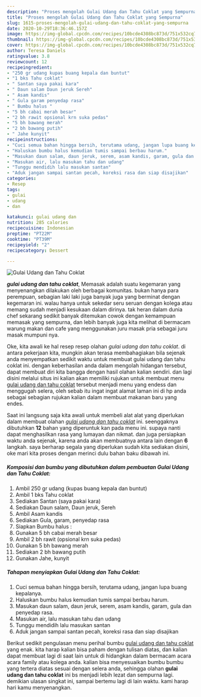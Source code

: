 ```yaml
---
description: "Proses mengolah Gulai Udang dan Tahu Coklat yang Sempurna"
title: "Proses mengolah Gulai Udang dan Tahu Coklat yang Sempurna"
slug: 1615-proses-mengolah-gulai-udang-dan-tahu-coklat-yang-sempurna
date: 2020-10-29T18:36:46.157Z
image: https://img-global.cpcdn.com/recipes/10bcde4308bc873d/751x532cq70/gulai-udang-dan-tahu-coklat-foto-resep-utama.jpg
thumbnail: https://img-global.cpcdn.com/recipes/10bcde4308bc873d/751x532cq70/gulai-udang-dan-tahu-coklat-foto-resep-utama.jpg
cover: https://img-global.cpcdn.com/recipes/10bcde4308bc873d/751x532cq70/gulai-udang-dan-tahu-coklat-foto-resep-utama.jpg
author: Teresa Daniels
ratingvalue: 3.8
reviewcount: 12
recipeingredient:
- "250 gr udang kupas buang kepala dan buntut"
- "1 bks Tahu coklat"
- " Santan saya pakai kara"
- " Daun salam Daun jeruk Sereh"
- " Asam kandis"
- " Gula garam penyedap rasa"
- " Bumbu halus "
- "5 bh cabai merah besar"
- "2 bh rawit opsional krn suka pedas"
- "5 bh bawang merah"
- "2 bh bawang putih"
- " Jahe kunyit"
recipeinstructions:
- "Cuci semua bahan hingga bersih, terutama udang, jangan lupa buang kepalanya."
- "Haluskan bumbu halus kemudian tumis sampai berbau harum."
- "Masukan daun salam, daun jeruk, serem, asam kandis, garam, gula dan penyedap rasa."
- "Masukan air, lalu masukan tahu dan udang"
- "Tunggu mendidih lalu masukan santan"
- "Aduk jangan sampai santan pecah, koreksi rasa dan siap disajikan"
categories:
- Resep
tags:
- gulai
- udang
- dan

katakunci: gulai udang dan 
nutrition: 285 calories
recipecuisine: Indonesian
preptime: "PT22M"
cooktime: "PT39M"
recipeyield: "2"
recipecategory: Dessert

---
```



![Gulai Udang dan Tahu Coklat](https://img-global.cpcdn.com/recipes/10bcde4308bc873d/751x532cq70/gulai-udang-dan-tahu-coklat-foto-resep-utama.jpg)

<b><i>gulai udang dan tahu coklat</i></b>, Memasak adalah suatu kegemaran yang menyenangkan dilakukan oleh berbagai komunitas. bukan hanya para perempuan, sebagian laki laki juga banyak juga yang berminat dengan kegemaran ini. walau hanya untuk sekedar seru seruan dengan kolega atau memang sudah menjadi kesukaan dalam dirinya. tak heran dalam dunia chef sekarang sedikit banyak ditemukan cowok dengan kemampuan memasak yang sempurna, dan lebih banyak juga kita melihat di bermacam warung makan dan cafe yang menggunakan juru masak pria sebagai juru masak mumpuni nya.



Oke, kita awali ke hal resep resep olahan <i>gulai udang dan tahu coklat</i>. di antara pekerjaan kita, mungkin akan terasa membahagiakan bila sejenak anda menyempatkan sedikit waktu untuk membuat gulai udang dan tahu coklat ini. dengan keberhasilan anda dalam mengolah hidangan tersebut, dapat membuat diri kita bangga dengan hasil olahan kalian sendiri. dan lagi disini melalui situs ini kalian akan memiliki rujukan untuk membuat menu <u>gulai udang dan tahu coklat</u> tersebut menjadi menu yang endess dan menggugah selera, oleh sebab itu ingat ingat alamat laman ini di hp anda sebagai sebagian rujukan kalian dalam membuat makanan baru yang endes.


Saat ini langsung saja kita awali untuk membeli alat alat yang diperlukan dalam membuat olahan <u><i>gulai udang dan tahu coklat</i></u> ini. seenggaknya dibutuhkan <b>12</b> bahan yang diperuntuk kan pada menu ini. supaya nanti dapat menghasilkan rasa yang lumayan dan nikmat. dan juga persiapkan waktu anda sejenak, karena anda akan membuatnya antara lain dengan <b>6</b> langkah. saya berharap segala yang diperlukan sudah kita sediakan disini, oke mari kita proses dengan merinci dulu bahan baku dibawah ini.

<!--inarticleads1-->

##### Komposisi dan bumbu yang dibutuhkan dalam pembuatan Gulai Udang dan Tahu Coklat:

1. Ambil 250 gr udang (kupas buang kepala dan buntut)
1. Ambil 1 bks Tahu coklat
1. Sediakan  Santan (saya pakai kara)
1. Sediakan  Daun salam, Daun jeruk, Sereh
1. Ambil  Asam kandis
1. Sediakan  Gula, garam, penyedap rasa
1. Siapkan  Bumbu halus :
1. Gunakan 5 bh cabai merah besar
1. Ambil 2 bh rawit (opsional krn suka pedas)
1. Gunakan 5 bh bawang merah
1. Sediakan 2 bh bawang putih
1. Gunakan  Jahe, kunyit




<!--inarticleads2-->

##### Tahapan menyiapkan Gulai Udang dan Tahu Coklat:

1. Cuci semua bahan hingga bersih, terutama udang, jangan lupa buang kepalanya.
1. Haluskan bumbu halus kemudian tumis sampai berbau harum.
1. Masukan daun salam, daun jeruk, serem, asam kandis, garam, gula dan penyedap rasa.
1. Masukan air, lalu masukan tahu dan udang
1. Tunggu mendidih lalu masukan santan
1. Aduk jangan sampai santan pecah, koreksi rasa dan siap disajikan




Berikut sedikit pengulasan menu perihal bumbu <u>gulai udang dan tahu coklat</u> yang enak. kita harap kalian bisa paham dengan tulisan diatas, dan kalian dapat membuat lagi di saat lain untuk di hidangkan dalam bermacam acara acara family atau kolega anda. kalian bisa menyesuaikan bumbu bumbu yang tertera diatas sesuai dengan selera anda, sehingga olahan <b>gulai udang dan tahu coklat</b> ini bs menjadi lebih lezat dan sempurna lagi. demikian ulasan singkat ini, sampai bertemu lagi di lain waktu. kami harap hari kamu menyenangkan.
